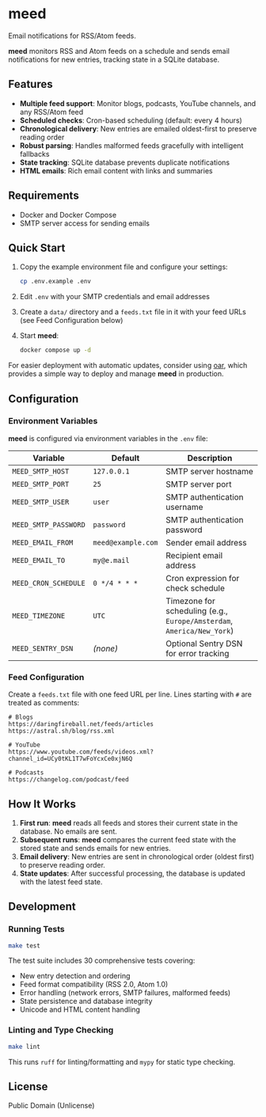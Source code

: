 # meed

Email notifications for RSS/Atom feeds.

**meed** monitors RSS and Atom feeds on a schedule and sends email notifications for new entries, tracking state in a
SQLite database.

## Features

- **Multiple feed support**: Monitor blogs, podcasts, YouTube channels, and any RSS/Atom feed
- **Scheduled checks**: Cron-based scheduling (default: every 4 hours)
- **Chronological delivery**: New entries are emailed oldest-first to preserve reading order
- **Robust parsing**: Handles malformed feeds gracefully with intelligent fallbacks
- **State tracking**: SQLite database prevents duplicate notifications
- **HTML emails**: Rich email content with links and summaries

## Requirements

- Docker and Docker Compose
- SMTP server access for sending emails

## Quick Start

1. Copy the example environment file and configure your settings:
   ```bash
   cp .env.example .env
   ```

2. Edit `.env` with your SMTP credentials and email addresses

3. Create a `data/` directory and a `feeds.txt` file in it with your feed URLs (see Feed Configuration below)

4. Start **meed**:
   ```bash
   docker compose up -d
   ```

For easier deployment with automatic updates, consider using [oar](https://github.com/oar-cd/oar), which provides a simple way to deploy and manage **meed** in production.

## Configuration

### Environment Variables

**meed** is configured via environment variables in the `.env` file:

| Variable | Default | Description |
|----------|---------|-------------|
| `MEED_SMTP_HOST` | `127.0.0.1` | SMTP server hostname |
| `MEED_SMTP_PORT` | `25` | SMTP server port |
| `MEED_SMTP_USER` | `user` | SMTP authentication username |
| `MEED_SMTP_PASSWORD` | `password` | SMTP authentication password |
| `MEED_EMAIL_FROM` | `meed@example.com` | Sender email address |
| `MEED_EMAIL_TO` | `my@e.mail` | Recipient email address |
| `MEED_CRON_SCHEDULE` | `0 */4 * * *` | Cron expression for check schedule |
| `MEED_TIMEZONE` | `UTC` | Timezone for scheduling (e.g., `Europe/Amsterdam`, `America/New_York`) |
| `MEED_SENTRY_DSN` | _(none)_ | Optional Sentry DSN for error tracking |

### Feed Configuration

Create a `feeds.txt` file with one feed URL per line. Lines starting with `#` are treated as comments:

```
# Blogs
https://daringfireball.net/feeds/articles
https://astral.sh/blog/rss.xml

# YouTube
https://www.youtube.com/feeds/videos.xml?channel_id=UCy0tKL1T7wFoYcxCe0xjN6Q

# Podcasts
https://changelog.com/podcast/feed
```

## How It Works

1. **First run**: **meed** reads all feeds and stores their current state in the database. No emails are sent.
2. **Subsequent runs**: **meed** compares the current feed state with the stored state and sends emails for new entries.
3. **Email delivery**: New entries are sent in chronological order (oldest first) to preserve reading order.
4. **State updates**: After successful processing, the database is updated with the latest feed state.

## Development

### Running Tests

```bash
make test
```

The test suite includes 30 comprehensive tests covering:
- New entry detection and ordering
- Feed format compatibility (RSS 2.0, Atom 1.0)
- Error handling (network errors, SMTP failures, malformed feeds)
- State persistence and database integrity
- Unicode and HTML content handling

### Linting and Type Checking

```bash
make lint
```

This runs `ruff` for linting/formatting and `mypy` for static type checking.

## License

Public Domain (Unlicense)
